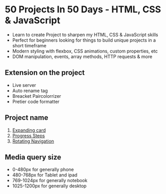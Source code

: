 # 50 Projects In 50 Days - HTML, CSS & JavaScript

- Learn to create Project to sharpen my HTML, CSS & JavaScript skills
- Perfect for beginners looking for things to build unique projects in a short timeframe
- Modern styling with flexbox, CSS animations, custom properties, etc
- DOM manipulation, events, array methods, HTTP requests & more

## Extension on the project

- Live server
- Auto rename tag
- Breacket Paircolorrizer
- Pretier code formatter

## Project name

1. [Expanding card](https://github.com/Wissanukhong/50projects50days/tree/master/01ExpandingCards)
2. [Progress Steps](https://github.com/Wissanukhong/50projects50days/tree/master/02ProgressSteps)
3. [Rotating Navigation](https://github.com/Wissanukhong/50projects50days/tree/master/02ProgressSteps)

## Media query size

- 0-480px for generally phone
- 480-768px for Tablet and ipad
- 769-1024px for generally notebook
- 1025-1200px for generally desktop
